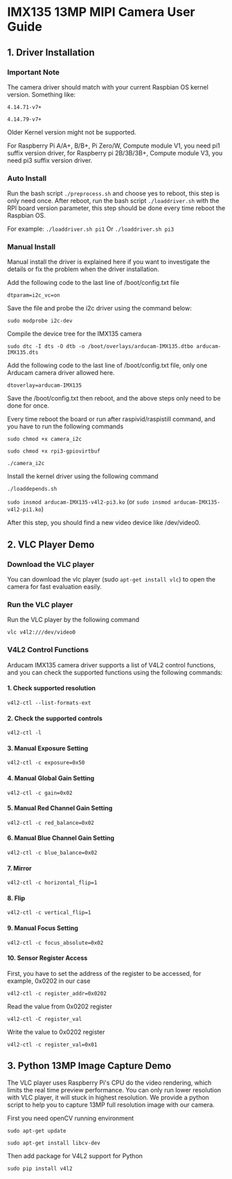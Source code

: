 # IMX135 13MP MIPI Camera User Guide

## 1. Driver Installation 

###	Important Note

The camera driver should match with your current Raspbian OS kernel version.
Something like:

`4.14.71-v7+`

`4.14.79-v7+`

Older Kernel version might not be supported.

For Raspberry Pi A/A+, B/B+, Pi Zero/W, Compute module V1, you need pi1 suffix version driver, for Raspberry pi 2B/3B/3B+, Compute module V3, you need pi3 suffix version driver.

###	Auto Install

Run the bash script `./preprocess.sh` and choose yes to reboot, this step is only need once.
After reboot, run the bash script `./loaddriver.sh` with the RPI board version parameter, this step should be done every time reboot the Raspbian OS. 

For example:
`./loaddriver.sh pi1`
Or
`./loaddriver.sh pi3`

###	Manual Install

Manual install the driver is explained here if you want to investigate the details or fix the problem when the driver installation.

Add the following code to the last line of /boot/config.txt file

`dtparam=i2c_vc=on`

Save the file and probe the i2c driver using the command below:

`sudo modprobe i2c-dev`

Compile the device tree for the IMX135 camera

`sudo dtc -I dts -O dtb -o /boot/overlays/arducam-IMX135.dtbo arducam-IMX135.dts`

Add the following code to the last line of /boot/config.txt file, only one Arducam camera driver allowed here.

`dtoverlay=arducam-IMX135`

Save the /boot/config.txt then reboot, and the above steps only need to be done for once.

Every time reboot the board or run after raspivid/raspistill command, and you have to run the following commands

`sudo chmod +x camera_i2c`

`sudo chmod +x rpi3-gpiovirtbuf`

`./camera_i2c`

Install the kernel driver using the following command

`./loaddepends.sh`

`sudo insmod arducam-IMX135-v4l2-pi3.ko`  (or `sudo insmod arducam-IMX135-v4l2-pi1.ko`)

After this step, you should find a new video device like /dev/video0.

## 2.	VLC Player Demo

###	Download the VLC player

You can download the vlc player (sudo `apt-get install vlc`) to open the camera for fast evaluation easily.

###	Run the VLC player

Run the VLC player by the following command

`vlc v4l2:///dev/video0`

###	V4L2 Control Functions

Arducam IMX135 camera driver supports a list of V4L2 control functions, and you can check the supported functions using the following commands:

#### 1. Check supported resolution

`v4l2-ctl --list-formats-ext`

#### 2. Check the supported controls

`v4l2-ctl -l`

#### 3. Manual Exposure Setting

`v4l2-ctl -c exposure=0x50`

#### 4. Manual Global Gain Setting

`v4l2-ctl -c gain=0x02`

#### 5. Manual Red Channel Gain Setting

`v4l2-ctl -c red_balance=0x02`

#### 6. Manual Blue Channel Gain Setting

`v4l2-ctl -c blue_balance=0x02`

#### 7. Mirror

`v4l2-ctl -c horizontal_flip=1`

#### 8. Flip

`v4l2-ctl -c vertical_flip=1`

#### 9. Manual Focus Setting

`v4l2-ctl -c focus_absolute=0x02`

#### 10. Sensor Register Access

First, you have to set the address of the register to be accessed, for example, 0x0202 in our case

`v4l2-ctl -c register_addr=0x0202`

Read the value from 0x0202 register

`v4l2-ctl -C register_val`

Write the value to 0x0202 register

`v4l2-ctl -c register_val=0x01`

## 3.    Python 13MP Image Capture Demo

The VLC player uses Raspberry Pi's CPU do the video rendering, which limits the real time preview performance.
You can only run lower resolution with VLC player, it will stuck in highest resolution.
We provide a python script to help you to capture 13MP full resolution image with our camera.

First you need openCV running environment

`sudo apt-get update`

`sudo apt-get install libcv-dev`

Then add package for V4L2 support for Python

`sudo pip install v4l2`





